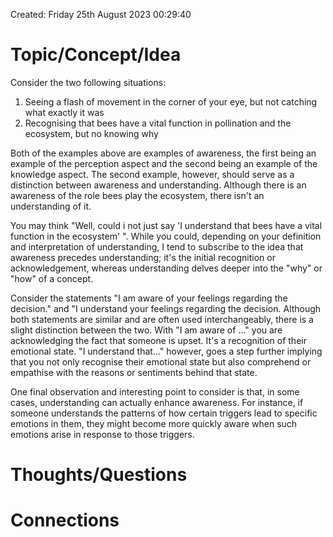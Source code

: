 ---
---

Created: Friday 25th August 2023 00:29:40
# Topic/Concept/Idea

Consider the two following situations:

1. Seeing a flash of movement in the corner of your eye, but not catching what exactly it was
2. Recognising that bees have a vital function in pollination and the ecosystem, but no knowing why

Both of the examples above are examples of awareness, the first being an example of the perception aspect and the second being an example of the knowledge aspect. The second example, however, should serve as a distinction between awareness and understanding. Although there is an awareness of the role bees play the ecosystem, there isn't an understanding of it. 

You may think "Well, could i not just say 'I understand that bees have a vital function in the ecosystem' ". While you could, depending on your definition and interpretation of understanding, I tend to subscribe to the idea that awareness precedes understanding; it's the initial recognition or acknowledgement, whereas understanding delves deeper into the "why" or "how" of a concept. 

Consider the statements "I am aware of your feelings regarding the decision." and "I understand your feelings regarding the decision. Although both statements are similar and are often used interchangeably, there is a slight distinction between the two. With "I am aware of ..."  you are acknowledging the fact that someone is upset. It's a recognition of their emotional state. "I understand that..." however,  goes a step further implying that you not only recognise their emotional state but also comprehend or empathise with the reasons or sentiments behind that state.

One final observation and interesting point to consider is that, in some cases, understanding can actually enhance awareness. For instance, if someone understands the patterns of how certain triggers lead to specific emotions in them, they might become more quickly aware when such emotions arise in response to those triggers.

# Thoughts/Questions


# Connections


